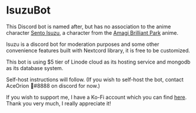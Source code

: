 # IsuzuBot

This Discord bot is named after, but has no association to the anime character [Sento Isuzu](https://myanimelist.net/character/99035/Isuzu_Sento/), a character from the [Amagi Brilliant Park](https://myanimelist.net/anime/22147/Amagi_Brilliant_Park) anime.

Isuzu is a discord bot for moderation purposes and some other convenience features built with Nextcord library, it is free to be customized.

This bot is using $5 tier of Linode cloud as its hosting service and mongodb as its database system.

Self-host instructions will follow. (If you wish to self-host the bot, contact AceOrion 🤖#8888 on discord for now.)

If you wish to support me, I have a Ko-Fi account which you can find [here](https://ko-fi.com/aceorion18). Thank you very much, I really appreciate it!
